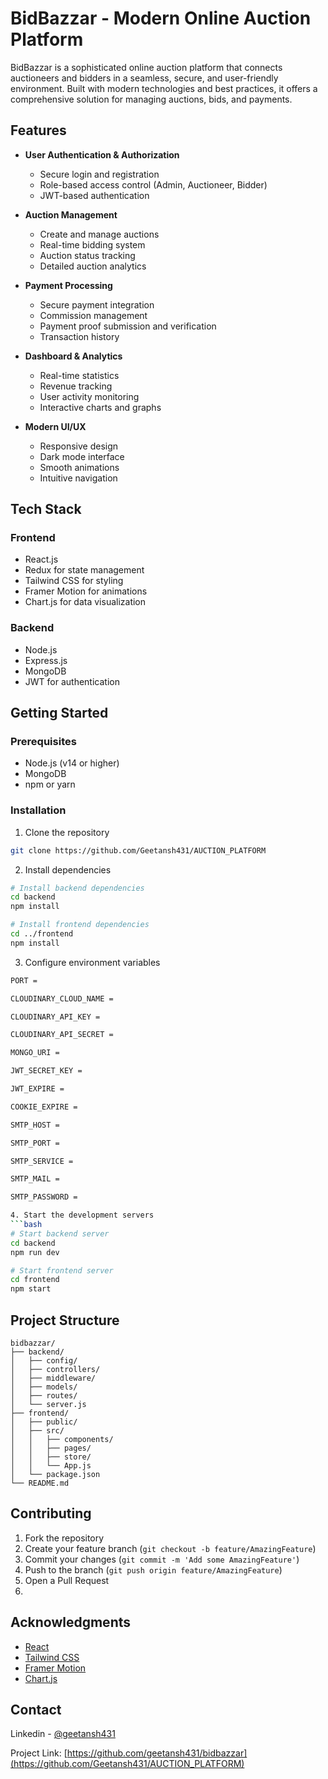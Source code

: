 # BidBazzar - Modern Online Auction Platform

BidBazzar is a sophisticated online auction platform that connects auctioneers and bidders in a seamless, secure, and user-friendly environment. Built with modern technologies and best practices, it offers a comprehensive solution for managing auctions, bids, and payments.


## Features

- **User Authentication & Authorization**
  - Secure login and registration
  - Role-based access control (Admin, Auctioneer, Bidder)
  - JWT-based authentication

- **Auction Management**
  - Create and manage auctions
  - Real-time bidding system
  - Auction status tracking
  - Detailed auction analytics

- **Payment Processing**
  - Secure payment integration
  - Commission management
  - Payment proof submission and verification
  - Transaction history

- **Dashboard & Analytics**
  - Real-time statistics
  - Revenue tracking
  - User activity monitoring
  - Interactive charts and graphs

- **Modern UI/UX**
  - Responsive design
  - Dark mode interface
  - Smooth animations
  - Intuitive navigation

## Tech Stack

### Frontend
- React.js
- Redux for state management
- Tailwind CSS for styling
- Framer Motion for animations
- Chart.js for data visualization

### Backend
- Node.js
- Express.js
- MongoDB
- JWT for authentication

## Getting Started

### Prerequisites
- Node.js (v14 or higher)
- MongoDB
- npm or yarn

### Installation

1. Clone the repository
```bash
git clone https://github.com/Geetansh431/AUCTION_PLATFORM
```

2. Install dependencies
```bash
# Install backend dependencies
cd backend
npm install

# Install frontend dependencies
cd ../frontend
npm install
```

3. Configure environment variables
```bash
PORT = 

CLOUDINARY_CLOUD_NAME = 

CLOUDINARY_API_KEY = 

CLOUDINARY_API_SECRET =

MONGO_URI =

JWT_SECRET_KEY = 

JWT_EXPIRE = 

COOKIE_EXPIRE = 

SMTP_HOST = 

SMTP_PORT = 

SMTP_SERVICE = 

SMTP_MAIL = 

SMTP_PASSWORD = 

4. Start the development servers
```bash
# Start backend server
cd backend
npm run dev

# Start frontend server
cd frontend
npm start
```

## Project Structure

```
bidbazzar/
├── backend/
│   ├── config/
│   ├── controllers/
│   ├── middleware/
│   ├── models/
│   ├── routes/
│   └── server.js
├── frontend/
│   ├── public/
│   ├── src/
│   │   ├── components/
│   │   ├── pages/
│   │   ├── store/
│   │   └── App.js
│   └── package.json
└── README.md
```

## Contributing

1. Fork the repository
2. Create your feature branch (`git checkout -b feature/AmazingFeature`)
3. Commit your changes (`git commit -m 'Add some AmazingFeature'`)
4. Push to the branch (`git push origin feature/AmazingFeature`)
5. Open a Pull Request
6. 
## Acknowledgments

- [React](https://reactjs.org/)
- [Tailwind CSS](https://tailwindcss.com/)
- [Framer Motion](https://www.framer.com/motion/)
- [Chart.js](https://www.chartjs.org/)

## Contact

Linkedin - [@geetansh431](https://www.linkedin.com/in/geetansh-goyal-0b3328263/)

Project Link: [https://github.com/geetansh431/bidbazzar](https://github.com/Geetansh431/AUCTION_PLATFORM)
